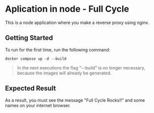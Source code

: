 # Aplication in node - Full Cycle

This is a node application where you make a reverse proxy using nginx.

## Getting Started
To run for the first time, run the following command:
```
docker compose up -d --build
```
> In the next executions the flag "--build" is no longer necessary, because the images will already be generated.


## Expected Result
As a result, you must see the message "Full Cycle Rocks!!"  and some names on your internet browser.




